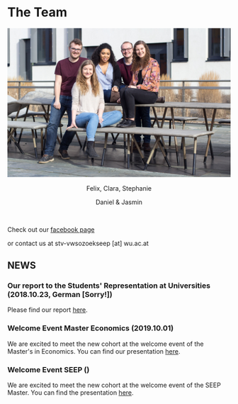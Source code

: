 # The Team

![](team.jpg)
 
 <center> 
 
 Felix, Clara, Stephanie <br/>

 Daniel & Jasmin

</center>

<br>

Check out our [facebook page](https://www.facebook.com/vwsozoekseep/)

or contact us at stv-vwsozoekseep [at] wu.ac.at

## NEWS

### Our report to the Students' Representation at Universities (2018.10.23, German [Sorry!])

Please find our report [here](./uv_bericht_ws_18_19.pdf).

### Welcome Event Master Economics (2019.10.01)

We are excited to meet the new cohort at the welcome event of the Master's in Economics. You can find our presentation [here](./presi.pdf).

### Welcome Event SEEP ()

We are excited to meet the new cohort at the welcome event of the SEEP Master. You can find the presentation [here](./Presentation_welcome_seep_.pdf).
